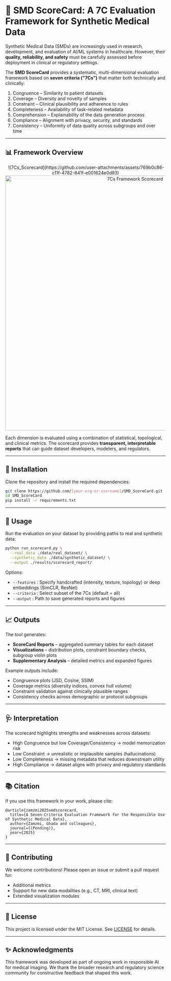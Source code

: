 
# 🧮 SMD ScoreCard: A 7C Evaluation Framework for Synthetic Medical Data

Synthetic Medical Data (SMDs) are increasingly used in research, development, and evaluation of AI/ML systems in healthcare. However, their **quality, reliability, and safety** must be carefully assessed before deployment in clinical or regulatory settings.  

The **SMD ScoreCard** provides a systematic, multi-dimensional evaluation framework based on **seven criteria ("7Cs")** that matter both technically and clinically:

1. Congruence – Similarity to patient datasets  
2. Coverage – Diversity and novelty of samples  
3. Constraint – Clinical plausibility and adherence to rules  
4. Completeness – Availability of task-related metadata  
5. Comprehension – Explainability of the data generation process  
6. Compliance – Alignment with privacy, security, and standards  
7. Consistency – Uniformity of data quality across subgroups and over time  

---

## 📊 Framework Overview

<p align="center"> ![7Cs_Scorecard](https://github.com/user-attachments/assets/769b0c86-c11f-4782-841f-e001624e0d93)

  <img src="7Cs_Scorecard.jpg" alt="7Cs Framework Scorecard" width="800">
</p>

Each dimension is evaluated using a combination of statistical, topological, and clinical metrics. The scorecard provides **transparent, interpretable reports** that can guide dataset developers, modelers, and regulators.

---

## 🔧 Installation

Clone the repository and install the required dependencies:

```bash
git clone https://github.com/[your-org-or-username]/SMD_ScoreCard.git
cd SMD_ScoreCard
pip install -r requirements.txt
```

---

## 🚀 Usage

Run the evaluation on your dataset by providing paths to real and synthetic data:

```bash
python run_scorecard.py \
  --real_data ./data/real_dataset/ \
  --synthetic_data ./data/synthetic_dataset/ \
  --output ./results/scorecard_report/
```

Options:
- `--features` : Specify handcrafted (intensity, texture, topology) or deep embeddings (SimCLR, ResNet)  
- `--criteria` : Select subset of the 7Cs (default = all)  
- `--output`   : Path to save generated reports and figures  

---

## 📈 Outputs

The tool generates:
- **ScoreCard Reports** – aggregated summary tables for each dataset  
- **Visualizations** – distribution plots, constraint boundary checks, subgroup violin plots  
- **Supplementary Analysis** – detailed metrics and expanded figures  

Example outputs include:
- Congruence plots (JSD, Cosine, SSIM)  
- Coverage metrics (diversity indices, convex hull volume)  
- Constraint validation against clinically plausible ranges  
- Consistency checks across demographic or protocol subgroups  

---

## 🩺 Interpretation

The scorecard highlights strengths and weaknesses across datasets:
- High Congruence but low Coverage/Consistency → model memorization risk  
- Low Constraint → unrealistic or implausible samples (hallucinations)  
- Low Completeness → missing metadata that reduces downstream utility  
- High Compliance → dataset aligns with privacy and regulatory standards  

---

## 📚 Citation

If you use this framework in your work, please cite:

```
@article{zamzmi2025smdscorecard,
  title={A Seven-Criteria Evaluation Framework for the Responsible Use of Synthetic Medical Data},
  author={Zamzmi, Ghada and colleagues},
  journal={(Pending)},
  year={2025}
}
```

---

## 🤝 Contributing

We welcome contributions! Please open an issue or submit a pull request for:
- Additional metrics  
- Support for new data modalities (e.g., CT, MRI, clinical text)  
- Extended visualization modules  

---

## 📄 License

This project is licensed under the MIT License. See [LICENSE](LICENSE) for details.  

---

## ✨ Acknowledgments

This framework was developed as part of ongoing work in responsible AI for medical imaging. We thank the broader research and regulatory science community for constructive feedback that shaped this work.
